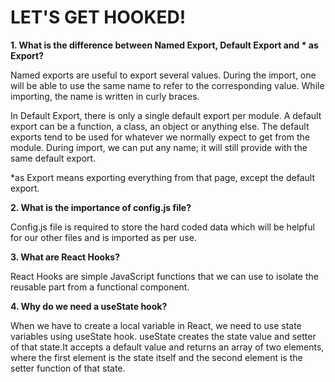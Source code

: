 # LET'S GET HOOKED!

**1. What is the difference between Named Export, Default Export and \* as Export?**

Named exports are useful to export several values. During the import, one will be able to use the same name to refer to the corresponding value. While importing, the name is written in curly braces.

In Default Export, there is only a single default export per module. A default export can be a function, a class, an object or anything else.
The default exports tend to be used for whatever we normally expect to get from the module. During import, we can put any name; it will still provide with the same default export.

\*as Export means exporting everything from that page, except the default export.

**2. What is the importance of config.js file?**

Config.js file is required to store the hard coded data which will be helpful for our other files and is imported as per use.

**3. What are React Hooks?**

React Hooks are simple JavaScript functions that we can use to isolate the reusable part from a functional component.

**4. Why do we need a useState hook?**

When we have to create a local variable in React, we need to use state variables using useState hook. useState creates the state value and setter of that state.It accepts a default value and returns an array of two elements, where the first element is the state itself and the second element is the setter function of that state.
